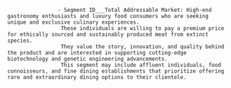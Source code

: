 					- Segment ID___Total Addressable Market: High-end gastronomy enthusiasts and luxury food consumers who are seeking unique and exclusive culinary experiences.
					 These individuals are willing to pay a premium price for ethically sourced and sustainably produced meat from extinct species.
					 They value the story, innovation, and quality behind the product and are interested in supporting cutting-edge biotechnology and genetic engineering advancements.
					 This segment may include affluent individuals, food connoisseurs, and fine dining establishments that prioritize offering rare and extraordinary dining options to their clientele.


